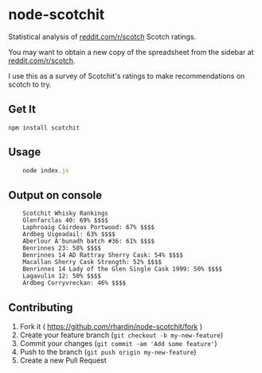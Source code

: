 # node-scotchit
Statistical analysis of [reddit.com/r/scotch](http://www.reddit.com/r/Scotch/) Scotch ratings.

You may want to obtain a new copy of the spreadsheet from the sidebar at [reddit.com/r/scotch](http://www.reddit.com/r/Scotch/).

I use this as a survey of Scotchit's ratings to make recommendations on scotch to try.

## Get It
`npm install scotchit`

## Usage
```javascript
    node index.js
```

## Output on console
```
    Scotchit Whisky Rankings
    Glenfarclas 40: 69% $$$$
    Laphroaig Càirdeas Portwood: 67% $$$$
    Ardbeg Uigeadail: 63% $$$$
    Aberlour A'bunadh batch #36: 61% $$$$
    Benrinnes 23: 58% $$$$
    Benrinnes 14 AD Rattray Sherry Cask: 54% $$$$
    Macallan Sherry Cask Strength: 52% $$$$
    Benrinnes 14 Lady of the Glen Single Cask 1999: 50% $$$$
    Lagavulin 12: 50% $$$$
    Ardbeg Corryvreckan: 46% $$$$
```

## Contributing

1. Fork it ( https://github.com/rhardin/node-scotchit/fork )
2. Create your feature branch (`git checkout -b my-new-feature`)
3. Commit your changes (`git commit -am 'Add some feature'`)
4. Push to the branch (`git push origin my-new-feature`)
5. Create a new Pull Request
